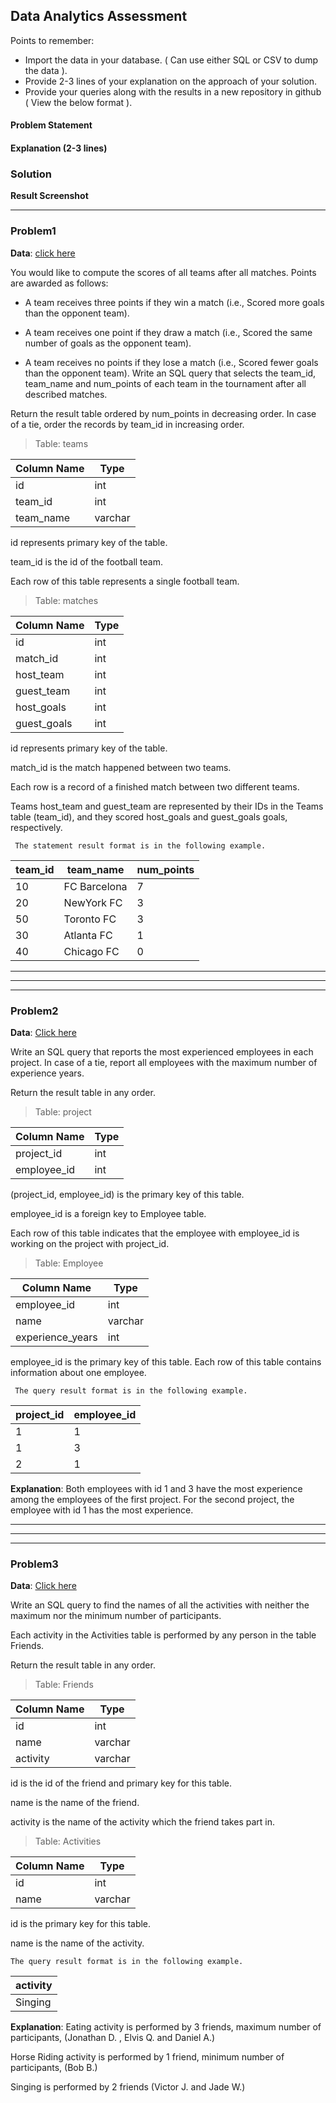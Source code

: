 ## Data Analytics Assessment

Points to remember:

 - Import the data in your database. ( Can use either SQL or CSV to dump the data ).
 - Provide 2-3 lines of your explanation on the approach of your solution.
 - Provide your queries along with the results in a new repository in github ( View the below format ).


#### **Problem Statement**

#### **Explanation (2-3 lines)**

### **Solution**

**Result Screenshot**


---
### Problem1

**Data**: [click here](https://github.com/29nikhilgarakapati/data-analytics-assessment/tree/main/SQL/Problem1)


You would like to compute the scores of all teams after all matches. Points are awarded as follows:

 - A team receives three points if they win a match (i.e., Scored more goals than the opponent team).

 - A team receives one point if they draw a match (i.e., Scored the same number of goals as the opponent team).

 - A team receives no points if they lose a match (i.e., Scored fewer goals than the opponent team).
Write an SQL query that selects the team_id, team_name and num_points of each team in the tournament after all described matches.

Return the result table ordered by num_points in decreasing order. In case of a tie, order the records by team_id in increasing order.


> Table: teams

| Column Name | Type |
| ----------- | ---- |
| id          | int  |
| team_id     | int  |
| team_name   | varchar |

id represents primary key of the table.

team_id is the id of the football team.

Each row of this table represents a single football team.

> Table: matches

| Column Name | Type |
| ----------- | ---- |
| id          | int  |
| match_id    | int  |
| host_team   | int  |
| guest_team  | int  |
| host_goals  | int  |
| guest_goals | int  |

id represents primary key of the table.

match_id is the match happened between two teams.

Each row is a record of a finished match between two different teams. 

Teams host_team and guest_team are represented by their IDs in the Teams table (team_id), and they scored host_goals and guest_goals goals, respectively.

``` The statement result format is in the following example.```

| team_id | team_name | num_points |
| ------- | --------- | ---------- |
| 10      | FC Barcelona | 7       |
| 20      | NewYork FC | 3 |
| 50      | Toronto FC | 3 |
| 30      | Atlanta FC | 1 |
| 40 | Chicago FC | 0 |


----
---
---
### Problem2

**Data**: [Click here](https://github.com/29nikhilgarakapati/data-analytics-assessment/tree/main/SQL/Problem2)

Write an SQL query that reports the most experienced employees in each project. In case of a tie, report all employees with the maximum number of experience years.

Return the result table in any order.

> Table: project

| Column Name | Type |
| ----------- | ---- |
| project_id  | int |
| employee_id | int |

(project_id, employee_id) is the primary key of this table.

employee_id is a foreign key to Employee table.

Each row of this table indicates that the employee with employee_id is working on the project with project_id.

> Table: Employee

| Column Name | Type |
| ----------- | ---- |
| employee_id | int |
| name | varchar |
| experience_years | int |

employee_id is the primary key of this table.
Each row of this table contains information about one employee.

``` The query result format is in the following example.```

| project_id | employee_id |
| ---------- | ----------- |
| 1 | 1 |
| 1 | 3 |
| 2 | 1 |

**Explanation**: Both employees with id 1 and 3 have the most experience among the employees of the first project. For the second project, the employee with id 1 has the most experience.

---
---
---

### Problem3

**Data**: [Click here](https://github.com/29nikhilgarakapati/data-analytics-assessment/tree/main/SQL/Problem3)

Write an SQL query to find the names of all the activities with neither the maximum nor the minimum number of participants.

Each activity in the Activities table is performed by any person in the table Friends.

Return the result table in any order.

> Table: Friends


| Column Name   | Type    |
|-------------- | -------- |
| id            | int     |
| name          | varchar |
| activity      | varchar |

id is the id of the friend and primary key for this table.

name is the name of the friend.

activity is the name of the activity which the friend takes part in.

> Table: Activities

| Column Name   | Type    |
| ------------- | ------- |
| id            | int     |
| name          | varchar | 

id is the primary key for this table.

name is the name of the activity.

```The query result format is in the following example.```

| activity     |
| ------------ |
| Singing      |

**Explanation**:
Eating activity is performed by 3 friends, maximum number of participants, (Jonathan D. , Elvis Q. and Daniel A.)

Horse Riding activity is performed by 1 friend, minimum number of participants, (Bob B.)

Singing is performed by 2 friends (Victor J. and Jade W.)